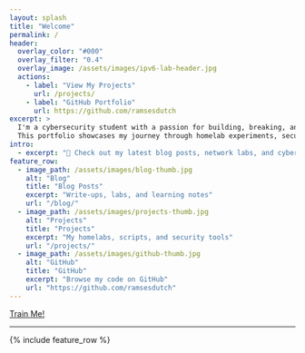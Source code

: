 ```yaml
---
layout: splash
title: "Welcome"
permalink: /
header:
  overlay_color: "#000"
  overlay_filter: "0.4"
  overlay_image: /assets/images/ipv6-lab-header.jpg
  actions:
    - label: "View My Projects"
      url: /projects/
    - label: "GitHub Portfolio"
      url: https://github.com/ramsesdutch
excerpt: >
  I'm a cybersecurity student with a passion for building, breaking, and securing networks.  
  This portfolio showcases my journey through homelab experiments, security projects, and deep dives into the world of hacking and defense.
intro:
  - excerpt: "🚀 Check out my latest blog posts, network labs, and cybersecurity experiments."
feature_row:
  - image_path: /assets/images/blog-thumb.jpg
    alt: "Blog"
    title: "Blog Posts"
    excerpt: "Write-ups, labs, and learning notes"
    url: "/blog/"
  - image_path: /assets/images/projects-thumb.jpg
    alt: "Projects"
    title: "Projects"
    excerpt: "My homelabs, scripts, and security tools"
    url: "/projects/"
  - image_path: /assets/images/github-thumb.jpg
    alt: "GitHub"
    title: "GitHub"
    excerpt: "Browse my code on GitHub"
    url: "https://github.com/ramsesdutch"
---
```


<link rel="stylesheet" href="https://ramsesdutch.github.io/cyberdogs/style.css">

<div id="cyberdog-widget">
  <div id="lottie-dog"></div>
  <div id="message"></div>
  <a id="train-link" href="https://ramsesdutch.github.io/cyberdogs/kennel/quiz.html">Train Me!</a>
</div>

<script src="https://cdnjs.cloudflare.com/ajax/libs/bodymovin/5.9.6/lottie.min.js"></script>
<script src="https://ramsesdutch.github.io/cyberdogs/cyberdog.js"></script>

---
{% include feature_row %}
